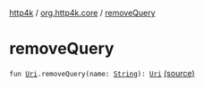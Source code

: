 [http4k](../index.md) / [org.http4k.core](index.md) / [removeQuery](./remove-query.md)

# removeQuery

`fun `[`Uri`](-uri/index.md)`.removeQuery(name: `[`String`](https://kotlinlang.org/api/latest/jvm/stdlib/kotlin/-string/index.html)`): `[`Uri`](-uri/index.md) [(source)](https://github.com/http4k/http4k/blob/master/http4k-core/src/main/kotlin/org/http4k/core/Uri.kt#L63)